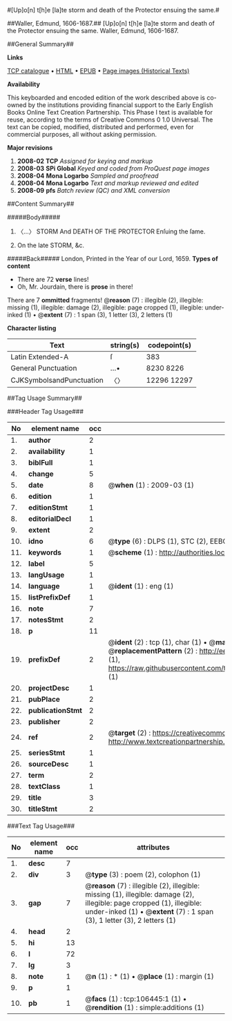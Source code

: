 #[Up]o[n] t[h]e [la]te storm and death of the Protector ensuing the same.#

##Waller, Edmund, 1606-1687.##
[Up]o[n] t[h]e [la]te storm and death of the Protector ensuing the same.
Waller, Edmund, 1606-1687.

##General Summary##

**Links**

[TCP catalogue](http://www.ota.ox.ac.uk/tcp/)  • 
[HTML](http://tei.it.ox.ac.uk/tcp/Texts-HTML/free/A67/A67356.html)  • 
[EPUB](http://tei.it.ox.ac.uk/tcp/Texts-EPUB/free/A67/A67356.epub) • 
[Page images (Historical Texts)](https://data.historicaltexts.jisc.ac.uk/view?pubId=eebo-17356850e&pageId=eebo-17356850e-106445-1)

**Availability**

This keyboarded and encoded edition of the
	       work described above is co-owned by the institutions
	       providing financial support to the Early English Books
	       Online Text Creation Partnership. This Phase I text is
	       available for reuse, according to the terms of Creative
	       Commons 0 1.0 Universal. The text can be copied,
	       modified, distributed and performed, even for
	       commercial purposes, all without asking permission.

**Major revisions**

1. __2008-02__ __TCP__ *Assigned for keying and markup*
1. __2008-03__ __SPi Global__ *Keyed and coded from ProQuest page images*
1. __2008-04__ __Mona Logarbo__ *Sampled and proofread*
1. __2008-04__ __Mona Logarbo__ *Text and markup reviewed and edited*
1. __2008-09__ __pfs__ *Batch review (QC) and XML conversion*

##Content Summary##

#####Body#####

1. 〈…〉 STORM And DEATH OF THE PROTECTOR Enſuing the ſame.

1. On the late STORM, &c.

#####Back#####
London, Printed in the Year of our Lord, 1659.
**Types of content**

  * There are 72 **verse** lines!
  * Oh, Mr. Jourdain, there is **prose** in there!

There are 7 **ommitted** fragments! 
 @__reason__ (7) : illegible (2), illegible: missing (1), illegible: damage (2), illegible: page cropped (1), illegible: under-inked (1)  •  @__extent__ (7) : 1 span (3), 1 letter (3), 2 letters (1)

**Character listing**


|Text|string(s)|codepoint(s)|
|---|---|---|
|Latin Extended-A|ſ|383|
|General Punctuation|…•|8230 8226|
|CJKSymbolsandPunctuation|〈〉|12296 12297|

##Tag Usage Summary##

###Header Tag Usage###

|No|element name|occ|attributes|
|---|---|---|---|
|1.|__author__|2||
|2.|__availability__|1||
|3.|__biblFull__|1||
|4.|__change__|5||
|5.|__date__|8| @__when__ (1) : 2009-03 (1)|
|6.|__edition__|1||
|7.|__editionStmt__|1||
|8.|__editorialDecl__|1||
|9.|__extent__|2||
|10.|__idno__|6| @__type__ (6) : DLPS (1), STC (2), EEBO-CITATION (1), OCLC (1), VID (1)|
|11.|__keywords__|1| @__scheme__ (1) : http://authorities.loc.gov/ (1)|
|12.|__label__|5||
|13.|__langUsage__|1||
|14.|__language__|1| @__ident__ (1) : eng (1)|
|15.|__listPrefixDef__|1||
|16.|__note__|7||
|17.|__notesStmt__|2||
|18.|__p__|11||
|19.|__prefixDef__|2| @__ident__ (2) : tcp (1), char (1)  •  @__matchPattern__ (2) : ([0-9\-]+):([0-9IVX]+) (1), (.+) (1)  •  @__replacementPattern__ (2) : http://eebo.chadwyck.com/downloadtiff?vid=$1&page=$2 (1), https://raw.githubusercontent.com/textcreationpartnership/Texts/master/tcpchars.xml#$1 (1)|
|20.|__projectDesc__|1||
|21.|__pubPlace__|2||
|22.|__publicationStmt__|2||
|23.|__publisher__|2||
|24.|__ref__|2| @__target__ (2) : https://creativecommons.org/publicdomain/zero/1.0/ (1), http://www.textcreationpartnership.org/docs/. (1)|
|25.|__seriesStmt__|1||
|26.|__sourceDesc__|1||
|27.|__term__|2||
|28.|__textClass__|1||
|29.|__title__|3||
|30.|__titleStmt__|2||


###Text Tag Usage###

|No|element name|occ|attributes|
|---|---|---|---|
|1.|__desc__|7||
|2.|__div__|3| @__type__ (3) : poem (2), colophon (1)|
|3.|__gap__|7| @__reason__ (7) : illegible (2), illegible: missing (1), illegible: damage (2), illegible: page cropped (1), illegible: under-inked (1)  •  @__extent__ (7) : 1 span (3), 1 letter (3), 2 letters (1)|
|4.|__head__|2||
|5.|__hi__|13||
|6.|__l__|72||
|7.|__lg__|3||
|8.|__note__|1| @__n__ (1) : * (1)  •  @__place__ (1) : margin (1)|
|9.|__p__|1||
|10.|__pb__|1| @__facs__ (1) : tcp:106445:1 (1)  •  @__rendition__ (1) : simple:additions (1)|
